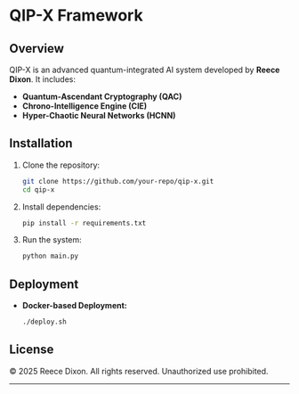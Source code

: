 # QIP-X Framework

## Overview
QIP-X is an advanced quantum-integrated AI system developed by **Reece Dixon**. It includes:

- **Quantum-Ascendant Cryptography (QAC)**
- **Chrono-Intelligence Engine (CIE)**
- **Hyper-Chaotic Neural Networks (HCNN)**

## Installation

1. Clone the repository:
   ```bash
   git clone https://github.com/your-repo/qip-x.git
   cd qip-x
   ```

2. Install dependencies:
   ```bash
   pip install -r requirements.txt
   ```

3. Run the system:
   ```bash
   python main.py
   ```

## Deployment

- **Docker-based Deployment:**
  ```bash
  ./deploy.sh
  ```

## License

© 2025 Reece Dixon. All rights reserved. Unauthorized use prohibited.

---
